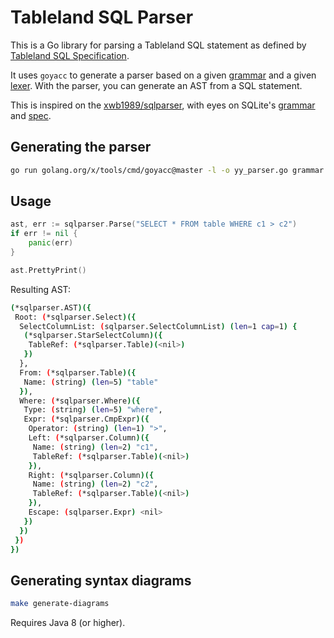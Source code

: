 # Tableland SQL Parser

This is a Go library for parsing a Tableland SQL statement as defined by [Tableland SQL Specification](https://textile.notion.site/Tableland-SQL-Specification-9493b88eac8b4dd9ad5dc76323f7f087).

It uses `goyacc` to generate a parser based on a given [grammar](./grammar.y) and a given [lexer](lexer.go).
With the parser, you can generate an AST from a SQL statement.

This is inspired on the [xwb1989/sqlparser](https://github.com/xwb1989/sqlparser), with eyes on SQLite's [grammar](https://repo.or.cz/sqlite.git/blob/HEAD:/src/parse.y) and [spec](https://www.sqlite.org/lang.html).

## Generating the parser

```bash
go run golang.org/x/tools/cmd/goyacc@master -l -o yy_parser.go grammar.y
```

## Usage

```go
ast, err := sqlparser.Parse("SELECT * FROM table WHERE c1 > c2")
if err != nil {
    panic(err)
}

ast.PrettyPrint()
```

Resulting AST:

```bash
(*sqlparser.AST)({
 Root: (*sqlparser.Select)({
  SelectColumnList: (sqlparser.SelectColumnList) (len=1 cap=1) {
   (*sqlparser.StarSelectColumn)({
    TableRef: (*sqlparser.Table)(<nil>)
   })
  },
  From: (*sqlparser.Table)({
   Name: (string) (len=5) "table"
  }),
  Where: (*sqlparser.Where)({
   Type: (string) (len=5) "where",
   Expr: (*sqlparser.CmpExpr)({
    Operator: (string) (len=1) ">",
    Left: (*sqlparser.Column)({
     Name: (string) (len=2) "c1",
     TableRef: (*sqlparser.Table)(<nil>)
    }),
    Right: (*sqlparser.Column)({
     Name: (string) (len=2) "c2",
     TableRef: (*sqlparser.Table)(<nil>)
    }),
    Escape: (sqlparser.Expr) <nil>
   })
  })
 })
})
 ```

## Generating syntax diagrams

```bash
make generate-diagrams 
```

Requires Java 8 (or higher).